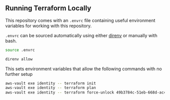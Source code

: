 ## Running Terraform Locally

This repository comes with an `.envrc` file containing useful environment variables for working with this repository.

`.envrc` can be sourced automatically using either [direnv](https://direnv.net) or manually with bash.

```bash
source .envrc
```

```bash
direnv allow
```

This sets environment variables that allow the following commands with no further setup

```bash
aws-vault exe identity -- terraform init
aws-vault exe identity -- terraform plan
aws-vault exe identity -- terraform force-unlock 49b3784c-51eb-668d-ac4b-3bd5b8701925
```